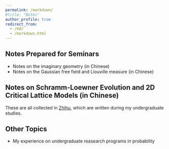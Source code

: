 ```yaml
---
permalink: /markdown/
#title: "Notes"
author_profile: true
redirect_from: 
  - /md/
  - /markdown.html
---
```


## Notes Prepared for Seminars

* Notes on the imaginary geometry (in Chinese)
* Notes on the Gaussian free field and Liouville measure (in Chinese)


## Notes on Schramm-Loewner Evolution and 2D Critical Lattice Models (in Chinese)

These are all collected in [Zhihu](https://www.zhihu.com/column/c_1296527465138434048), which are written during my undergraduate studies.


## Other Topics

* My experience on undergraduate reasearch programs in probability
